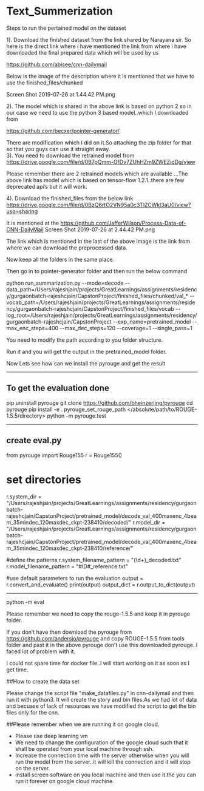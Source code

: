 # Text_Summerization

Steps to run the pertained model on the dataset

1). Download the finished dataset from the link shared by Narayana sir.
    So here is the direct link where i have mentioned the link from where i have downloaded the final prepared data which will be used by us
    
https://github.com/abisee/cnn-dailymail

Below is the image of the description where it is mentioned that we have to use the finished_files/chunked


Screen Shot 2019-07-26 at 1.44.42 PM.png
    
2). The model which is shared in the above link is based on python 2 so in our case we need to use the python 3 based model..which I downloaded from 

https://github.com/becxer/pointer-generator/

There are modification which I did on it.So attaching the zip folder for that so that you guys can use it straight away.	
3). You need to download the retrained model from 
https://drive.google.com/file/d/0B7pQmm-OfDv7ZUhHZm9ZWEZidDg/view

Please remember there are 2 retrained models which are available …The above link has model which is based on tensor-flow 1.2.1..there are few deprecated api’s but it will work.

4). Download the finished_files from the below link 
https://drive.google.com/file/d/0BzQ6rtO2VN95a0c3TlZCWkl3aU0/view?usp=sharing

It is mentioned at the https://github.com/JafferWilson/Process-Data-of-CNN-DailyMail
Screen Shot 2019-07-26 at 2.44.42 PM.png


The link which is mentioned in the last of the above image is the link from where we can download the preprocessed data.

Now keep all the folders in the same place.

Then go in to pointer-generator folder and then run the below command 


python run_summarization.py --mode=decode --data_path=/Users/rajeshjain/projects/GreatLearnings/assignments/residency/gurgaonbatch-rajeshcjain/CapstonProject/finished_files/chunked/val_* --vocab_path=/Users/rajeshjain/projects/GreatLearnings/assignments/residency/gurgaonbatch-rajeshcjain/CapstonProject/finished_files/vocab --log_root=/Users/rajeshjain/projects/GreatLearnings/assignments/residency/gurgaonbatch-rajeshcjain/CapstonProject --exp_name=pretrained_model --max_enc_steps=400 --max_dec_steps=120 --coverage=1 --single_pass=1

You need to modify the path according to you folder structure.

Run it and you will get the output in the pretrained_model folder.

Now Lets see how can we install the pyrouge and get the result


----------------------------
To get the evaluation done
----------------------------

pip uninstall pyrouge
git clone https://github.com/bheinzerling/pyrouge
cd pyrouge
pip install -e .
pyrouge_set_rouge_path </absolute/path/to/ROUGE-1.5.5/directory>
python -m pyrouge.test


----------------
create eval.py
----------------

from pyrouge import Rouge155
r = Rouge155()
# set directories
r.system_dir = "/Users/rajeshjain/projects/GreatLearnings/assignments/residency/gurgaonbatch-rajeshcjain/CapstonProject/pretrained_model/decode_val_400maxenc_4beam_35mindec_120maxdec_ckpt-238410/decoded/"
r.model_dir = "/Users/rajeshjain/projects/GreatLearnings/assignments/residency/gurgaonbatch-rajeshcjain/CapstonProject/pretrained_model/decode_val_400maxenc_4beam_35mindec_120maxdec_ckpt-238410/reference/"

#define the patterns
r.system_filename_pattern = "(\d+)_decoded.txt"
r.model_filename_pattern = "#ID#_reference.txt"

#use default parameters to run the evaluation
output = r.convert_and_evaluate()
print(output)
output_dict = r.output_to_dict(output)


-------------------------------

python -m eval


Please remember we need to copy the rouge-1.5.5 and keep it in pyrouge folder.

If you don’t have then download the pyrouge from https://github.com/andersjo/pyrouge and copy ROUGE-1.5.5 from tools folder and past it in the above pyrouge don’t use this downloaded pyrouge..I faced lot of problem with it.

I could not spare time for docker file..I will start working on it as soon as I get time.



##How to create the data set

Please change the script file "make_datafiles.py" in cnn-dailymail and then run it with python3.
It will create the story and bin files.As we had lot of data and becuase of lack of resources we have modified the script to get the bin files only for the cnn.

##Please remember when we are running it on google cloud.
- Please use deep learning vm
- We need to change the configuration of the google cloud such that it shall be operated from your local machine through ssh.
- Increase the connection time with the server otherwise when you will run the model from the server..it will kill the connection and it will stop on the server.
- install screen software on you local machine and then use it.the you can run it forever on google cloud machine.


